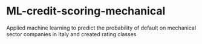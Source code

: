 # ML-credit-scoring-mechanical
Applied machine learning to predict the probability of default on mechanical sector companies in Italy and created rating classes
